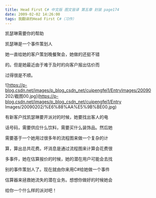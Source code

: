 ```yaml
---
title: Head First C# 中文版 图文皆译 第五章 封装 page174
date: 2009-02-02 14:26:00
tags: 我翻译的Head First C#（习作）
---
```

凯瑟琳需要你的帮助

凯瑟琳是一个事件策划人

她一直给她的客户策划晚餐聚会，她做的还挺不错

的。但是她最近由于难于及时的向客户报出估价而

过得很是不顺。

![https://p-blog.csdn.net/images/p_blog_csdn_net/cuipengfei1/EntryImages/20090
202/截图00.jpg](https://p-blog.csdn.net/images/p_blog_csdn_net/cuipengfei1/Entry
Images/20090202/%E6%88%AA%E5%9B%BE00.jpg)

有新客户找凯瑟琳要开派对的时候，她要找出客人的电

话号码，需要供应什么饮料，需要买什么装饰品。然后她

需要基于一个她用过很多年的流程图来做一个复杂的计

算，算出总共花费。坏消息是通过流程图来计算会花费很

多事件，她在估算报价的时候，她的潜在用户可能会去找

别的事件策划人了。现在就由你来用C#给她做一个事件

估算器来拯救她流失的潜在业务。想想你做好的时候她会

给你一个什么样的派对吧！



